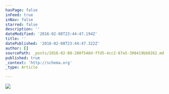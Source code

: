 ```yaml
---
hasPage: false
inFeed: true
inNav: false
starred: false
description: ''
dateModified: '2016-02-08T23:44:47.194Z'
title: ''
datePublished: '2016-02-08T23:44:47.322Z'
author: []
sourcePath: _posts/2016-02-08-280f548d-ffd5-4cc2-87a5-308419bb0262.md
published: true
_context: 'http://schema.org'
_type: Article

---
```

![](https://the-grid-user-content.s3-us-west-2.amazonaws.com/8bf8c641-459b-4f95-9fb6-d8eef26430d5.jpg)